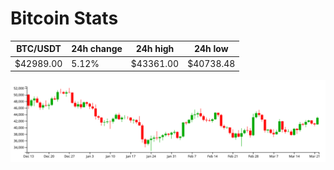 # Bitcoin Stats

BTC/USDT|24h change|24h high|24h low|
|---|---|---|---|
|$42989.00|5.12%|$43361.00|$40738.48|

<img src="./chart.svg">
